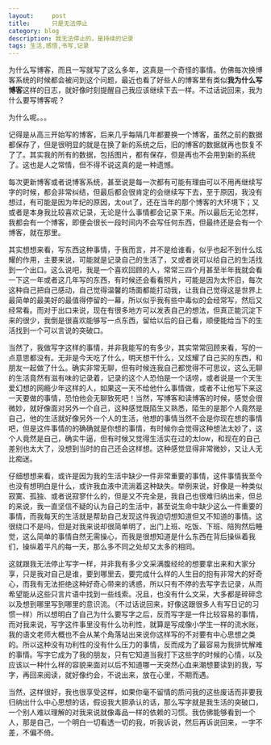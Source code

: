 ```yaml
---
layout:     post
title:      只是无法停止
category: blog
description: 我无法停止的，是持续的记录
tags: 生活,感悟,书写,记录
---
```

为什么写博客，而且一写就写了这么多年，这真是一个奇怪的事情。仿佛每次换博客系统的时候都会被问到这个问题，最近也看了好些人的博客里有类似**我为什么写博客**这样的日志，就好像时刻提醒自己我应该继续下去一样。不过话说回来，我为什么要写博客呢？

为什么呢。。。

记得是从高三开始写的博客，后来几乎每隔几年都要换一个博客，虽然之前的数据都保存了，但是很明显的就是在换了新的系统之后，旧的博客的数据就再也恢复不了了。其实我的所有的数据，包括图片，都有保存，但是再也不会用到新的系统了。这也是人之常情，但不得不说这真的是一种遗憾。

每次更新博客或者说博客系统，甚至说是每一次都有可能有理由可以不用再继续写字的时候，都会非常纠结，但最后都会很肯定的会继续写下去，至于原因，我没有想过，有可能是因为年纪的原因，太out了，还在当年的那个博客的大环境下；又或者是本身我比较喜欢记录，无论是什么事情都会记录下来。所以最后无论怎样，我都会有一个博客，即便会很长一段时间内不会写任何东西，但最终还是会有一个博客，就在那里。

其实想想来看，写东西这种事情，于我而言，并不是给谁看，似乎也起不到什么炫耀的作用，主要来说，可能就是记录自己的生活了，又或者说可以给自己的生活找到一个出口。这么说吧，我是一个喜欢回顾的人，常常三四个月甚至半年我就会看一下这一年或者这几年写的东西，有时候还会看看照片，可能是因为太怀旧，每次这种自己把自己感动，自己觉得温馨的场面都能打动我，让我自己觉得这是世界上最简单的最美好的最值得停留的一幕，所以似乎我有些中毒似的会经常写，然后又经常看。而对于出口来说，现在有很多地方可以发表自己的想法，但真正能沉淀下来的很少，我倒是很喜欢能够写一点东西，留给以后的自己看，顺便能给当下的生活找到一个可以言说的突破口。

当然了，我做写字这样的事情，并非我能写的有多少，其实常常回顾来看，写的一点意思都没有。无非是今天吃了什么，明天想干什么，又炫耀了自己买的东西，和朋友一起做了什么。确实非常无聊，但有时候连我自己都觉得不可思议，这么无聊的生活竟然有滋有味的记录着，记录的这个人恐怕是一个话唠，或者说是一个天生爱幻想的网瘾少年这样的人，如果这一天不给他什么事情做，或者不让他写下来这一天要做的事情，恐怕他会无聊致死吧！当然，写博客和读博客的时候，感觉会很微妙，就好像面对另外一个自己，这种感觉既陌生又熟悉，陌生的是那个人竟然是自己，他的生活就好像另外一个人的生活，他想的事情当然不会是你现在想的事情吧，但是这件事情的的确确就是你想的事情，有时候你会觉得这种想法太妙了，这个人竟然是自己，确实牛逼，但有时候又觉得生活实在过的太low，和现在的自己差别也太大了，没想到当时的自己还会这样想。这种感觉显得非常微妙，又让人无比痴迷。

仔细想想来看，或许是因为我的生活中缺少一件非常重要的事情，这件事情我至今也没有想明白是什么，或许我血液中流淌着这种缺失。举例来说，好像是一种类似寂寞、孤独、或者说寂寥什么的，但是又不完全是，我自己也很难归纳出来，但总的来说，我一直坚信不疑的认为自己的生活中，甚至说生命中缺少这么一件重要的事情，而我每天的生活就是帮助自己发现这件我迫切想知道但又不知道的事情。这很绕口不是吗，但是对我来说却很简单明了，出门上班、吃饭、下班、陪狗然后睡觉，这么简单的事情自然无需操心，而我是很想知道是什么东西在背后操纵着我们，操纵着平凡的每一天，那么多不同之处却又太多的相同。

这就跟我无法停止写字一样，并非我有多少文采满腹经纶的想要拿出来和大家分享，只是我对自己是谁，要到哪里去，要完成什么样的人生目的抱有非常大的好奇心，而我有无法拒绝这种好奇心带来的诱惑，所以只有不停的去写字去记录，从而希望能从这些只言片语中找到一些线索。况且，也没有什么文采，大多都是碎碎念以及想到哪里写到哪里的意识流。（不过话说回来，好像这跟很多人有写日记的习惯一样）所以想明白了自己为什么要写字之后，反而写字是一件比较容易的事情，而对我来说，写字这件事里没有什么功利性，就算是写成像小学生一样的流水账，我的语文老师大概也不会从某个角落站出来说你这样写的不对要有中心思想之类的。所以这种没有功利性的没有什么压力的事情，反而成为了最容易为我排忧解难的事情。写字它成为了我的朋友，只有它知道当我打下这些字的时候的心情，以及应该以一种什么样的容貌来面对以后不知道哪一天突然心血来潮想要读到的我，写字，再回来阅读，就好像约会，不说出来，放在心里，不期而遇。

当然，这样很好，我也很享受这样，如果你毫不留情的质问我的这些废话而非要我归纳出什么中心思想的话，假设我大胆承认的话，那么写字就是我生活的突破口，一个别人难以理解的对我来说就像毒品一样的依赖的习惯。我仿佛能够看到一个人，那是自己，一个明白一切看透一切的我，听我诉说，然后再诉说回来，一字不差，不偏不倚。
